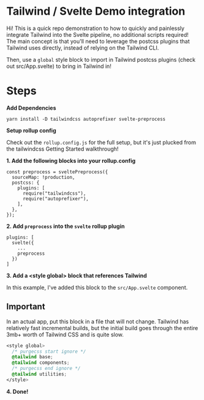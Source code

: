 # Tailwind / Svelte Demo integration

Hi! This is a quick repo demonstration to how to quickly and painlessly integrate Tailwind into the Svelte pipeline, no additional scripts required! The main concept is that you'll need to leverage the postcss plugins that Tailwind uses directly, instead of relying on the Tailwind CLI. 

Then, use a `global` style block to import in Tailwind postcss plugins (check out src/App.svelte) to bring in Tailwind in!

# Steps

**Add Dependencies**

`yarn install -D tailwindcss autoprefixer svelte-preprocess`

**Setup rollup config**

Check out the `rollup.config.js` for the full setup, but it's just plucked from the tailwindcss Getting Started walkthrough!

**1. Add the following blocks into your rollup.config**
```
const preprocess = sveltePreprocess({
  sourceMap: !production,
  postcss: {
    plugins: [
      require("tailwindcss"),
      require("autoprefixer"),
    ],
  },
});
```

**2. Add `preprocess` into the `svelte` rollup plugin**


```
plugins: [
  svelte({
    ...
    preprocess
  })
]
```

**3. Add a \<style global> block that references Tailwind**

In this example, I've added this block to the `src/App.svelte` component.  

## **Important**

In an actual app, put this block in a file that will not change. Tailwind has relatively fast incremental builds, but the initial build goes through the entire 3mb+ worth of Tailwind CSS and is quite slow.


```css
<style global>
  /* purgecss start ignore */
  @tailwind base;
  @tailwind components;
  /* purgecss end ignore */
  @tailwind utilities;
</style>
```

**4. Done!**